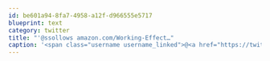 ```yaml
---
id: be601a94-8fa7-4958-a12f-d966555e5717
blueprint: text
category: twitter
title: "'@ssollows amazon.com/Working-Effect…"
caption: '<span class="username username_linked">@<a href="https://twitter.com/ssollows" title="Scott Sollows">ssollows</a></span> <a href="http://www.amazon.com/Working-Effectively-Legacy-Michael-Feathers/dp/0131177052" title="http://www.amazon.com/Working-Effectively-Legacy-Michael-Feathers/dp/0131177052" class="link link_untco">amazon.com/Working-Effect…</a>'
---
```


